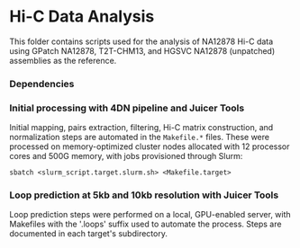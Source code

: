 # Hi-C Data Analysis

This folder contains scripts used for the analysis of NA12878 Hi-C data using GPatch NA12878, T2T-CHM13, and HGSVC NA12878 (unpatched) assemblies as the reference.

### Dependencies


### Initial processing with 4DN pipeline and Juicer Tools
Initial mapping, pairs extraction, filtering, Hi-C matrix construction, and normalization steps are automated in the `Makefile.*` files. These were processed on memory-optimized cluster nodes allocated with 12 processor cores and 500G memory, with jobs provisioned through Slurm:
```
sbatch <slurm_script.target.slurm.sh> <Makefile.target>
```

### Loop prediction at 5kb and 10kb resolution with Juicer Tools
Loop prediction steps were performed on a local, GPU-enabled server, with Makefiles with the '.loops' suffix used to automate the process. Steps are documented in each target's subdirectory.


